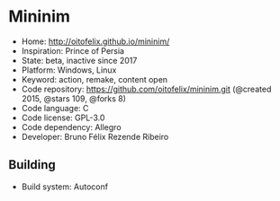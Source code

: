 # Mininim

- Home: http://oitofelix.github.io/mininim/
- Inspiration: Prince of Persia
- State: beta, inactive since 2017
- Platform: Windows, Linux
- Keyword: action, remake, content open
- Code repository: https://github.com/oitofelix/mininim.git (@created 2015, @stars 109, @forks 8)
- Code language: C
- Code license: GPL-3.0
- Code dependency: Allegro
- Developer: Bruno Félix Rezende Ribeiro

## Building

- Build system: Autoconf
